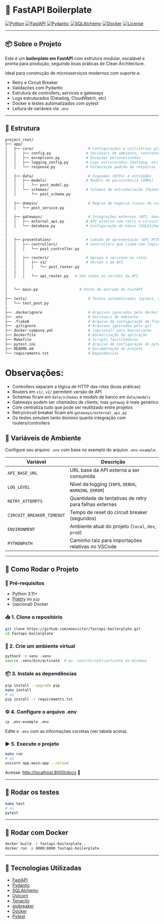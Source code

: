 # 🚀 FastAPI Boilerplate

[![Python](https://img.shields.io/badge/python-3.11-blue.svg)](https://www.python.org/)
[![FastAPI](https://img.shields.io/badge/FastAPI-0.110.0-green.svg)](https://fastapi.tiangolo.com/)
[![Pydantic](https://img.shields.io/badge/pydantic-2.0+-blue.svg)](https://docs.pydantic.dev/)
[![SQLAlchemy](https://img.shields.io/badge/sqlalchemy-2.0+-orange.svg)](https://www.sqlalchemy.org/)
[![Docker](https://img.shields.io/badge/docker-ready-blue.svg)](https://www.docker.com/)
[![License](https://img.shields.io/badge/license-MIT-lightgrey.svg)](LICENSE)

---

## 📦 Sobre o Projeto

Este é um **boilerplate em FastAPI** com estrutura modular, escalável e pronta para produção, seguindo boas práticas de Clean Architecture.

Ideal para construção de microsserviços modernos com suporte a:
- Retry e Circuit Breaker
- Validações com Pydantic
- Estrutura de controllers, services e gateways
- Logs estruturados (Datadog, CloudWatch, etc)
- Docker e testes automatizados com pytest
- Leitura de variáveis via `.env`

---

## 🧱 Estrutura

```sh
project_root/
├── app/
│   ├── core/                         # Configurações e utilitários globais
│   │   ├── config.py                # Variáveis de ambiente, constantes globais
│   │   ├── exceptions.py            # Exceções personalizadas
│   │   ├── logging_config.py        # Logs estruturados (Datadog, etc.)
│   │   └── response.py              # Formatação padrão de respostas
│   
│   ├── data/                         # Esquemas (DTOs) e entidades
│   │   ├── models/                  # Models de persistência (ORMs)
│   │   │   └── post_model.py
│   │   └── schemas/                 # Schemas de entrada/saída (Pydantic)
│   │       └── post_schema.py
│
│   ├── domain/                       # Regras de negócio (casos de uso)
│   │   └── post_service.py
│
│   ├── gateways/                     # Integrações externas (API, banco, cache...)
│   │   ├── external_api.py          # API externa com retry e circuit breaker
│   │   └── database.py              # Configuração do banco (SQLAlchemy)
│
│   
│   ├── presentation/                # Camada de apresentação (API HTTP)
│   │   ├── controllers/             # Controllers que lidam com lógica HTTP
│   │   │   └── post_controller.py
│   │   
│   │   ├── routers/                 # Agrupa e versiona as rotas
│   │   │   ├── v1/                  # Versão 1 da API
│   │   │   │   └── post_router.py
│   │   │   
│   │   │   └── api_router.py   # Une todas as versões da API
│
│   
│   └── main.py                   # Ponto de entrada do FastAPI
│
├── tests/                            # Testes automatizados (pytest, mock)
│   └── test_post.py
│
├── .dockerignore                     # Arquivos ignorados pelo docker
├── .env                              # Variáveis de ambiente
├── .flake8                           # Arquivo de configuração do flake8
├── .gitignore                        # Arquivos ignorados pelo git
├── docker-compose.yml                # (opcional) para banco/cache
├── Dockerfile                        # Dockerização da aplicação
├── Makefile                          # Scripts facilitadores
├── pytest.ini                        # Arquivo de configuração do pytest
├── README.md                         # Documentação do projeto
└── requirements.txt                  # Dependências
```
# Observações:
- Controllers separam a lógica de HTTP das rotas (boas práticas)
- Routers em `v1/`, `v2/` permitem versão de API
- Schemas ficam em `data/schemas` e models de banco em `data/models`
- Gateways podem ser chamados de clients, mas `gateway` é mais genérico
- Core centraliza tudo que pode ser reutilizado entre projetos
- Retry/circuit breaker ficam em `gateways/external_api.py`
- Os testes simulam tanto domínio quanto integração com routers/controllers

## 📅 Variáveis de Ambiente

Configure seu arquivo `.env` com base no exemplo do arquivo `.env-example`:

| Variável               | Descrição                                                  |
|------------------------|------------------------------------------------------------|
| `API_BASE_URL`         | URL base da API externa a ser consumida                    |
| `LOG_LEVEL`            | Nível de logging (`INFO`, `DEBUG`, `WARNING`, `ERROR`)     |
| `RETRY_ATTEMPTS`       | Quantidade de tentativas de retry para falhas externas     |
| `CIRCUIT_BREAKER_TIMEOUT` | Tempo de reset do circuit breaker (segundos)            |
| `ENVIRONMENT`          | Ambiente atual do projeto (`local`, `dev`, `prod`)         |
| `PYTHONPATH`           | Caminho raiz para importações relativas no VSCode          |

---


## 🚀 Como Rodar o Projeto

### 🔧 Pré-requisitos

- Python 3.11+
- [Poetry](https://python-poetry.org/) ou `pip`
- (opcional) Docker

### 📥 1. Clone o repositório

```bash
git clone https://github.com/maxvictor/fastapi-boilerplate.git
cd fastapi-boilerplate
```

### 🧪 2. Crie um ambiente virtual

```bash
python3 -m venv .venv
source .venv/bin/activate  # ou .venv\Scripts\activate no Windows
```

### 📦 3. Instale as dependências

```bash
pip install --upgrade pip
make install
# ou
pip install -r requirements.txt
```

### ⚙️ 4. Configure o arquivo .env

```bash
cp .env-example .env
```

Edite o `.env` com as informações corretas (ver tabela acima).

### ▶️ 5. Execute o projeto

```bash
make run
# ou
uvicorn app.main:app --reload
```

Acesse: [http://localhost:8000/docs](http://localhost:8000/docs) 🚀

---

## 🧪 Rodar os testes

```bash
make test
# ou
pytest
```

---

## 🐳 Rodar com Docker

```bash
docker build -t fastapi-boilerplate .
docker run -p 8000:8000 fastapi-boilerplate
```

---

## 🧰 Tecnologias Utilizadas

- [FastAPI](https://fastapi.tiangolo.com/)
- [Pydantic](https://pydantic-docs.helpmanual.io/)
- [SQLAlchemy](https://www.sqlalchemy.org/)
- [Uvicorn](https://www.uvicorn.org/)
- [Tenacity](https://tenacity.readthedocs.io/en/latest/)
- [aiobreaker](https://pypi.org/project/aiobreaker/)
- [Docker](https://www.docker.com/)
- [Pytest](https://docs.pytest.org/)
